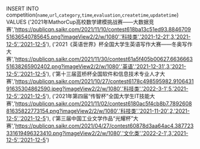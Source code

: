 INSERT INTO competition(`name`,`url`,`category`,`time`,`evaluation`,`createtime`,`updatetime`)
VALUES
('2021年MathorCup高校数学建模挑战赛——大数据竞赛','https://publicqn.saikr.com/2021/11/10/contest618ba13c51ed93.884670951636540785645.png?imageView2/2/w/1080','科技类','2021-12-21',3,'2021-12-5','2021-12-5'),
('2021《英语世界》杯全国大学生英语写作大赛——冬奥写作大赛','https://publicqn.saikr.com/2021/11/30/contest61a5f405b00627.663666351638265902402.png?imageView2/2/w/1080','英语','2021-12-31',3,'2021-12-5','2021-12-5'),
('第十三届蓝桥杯全国软件和信息技术专业人才大赛','https://publicqn.saikr.com/2021/10/27/contest6178c498595982.910643191635304862590.jpeg?imageView2/2/w/1080','科技类','2022-3-1',5,'2021-12-5','2021-12-5'),
('2021年第四届“传智杯”全国大学生IT技能大赛','https://publicqn.saikr.com/2021/11/02/contest6180ac5f4cb8b7.789260881635822773154.png?imageView2/2/w/1080','科技类','2021-11-20',2,'2021-12-5','2021-12-5'),
('第三届中国工业文学作品“光耀杯”大赛','https://publicqn.saikr.com/2021/04/27/contest60878d3aa64ac4.387723331619496323410.png?imageView2/2/w/1080','文化类','2022-2-1',3,'2021-12-5','2021-12-5')

